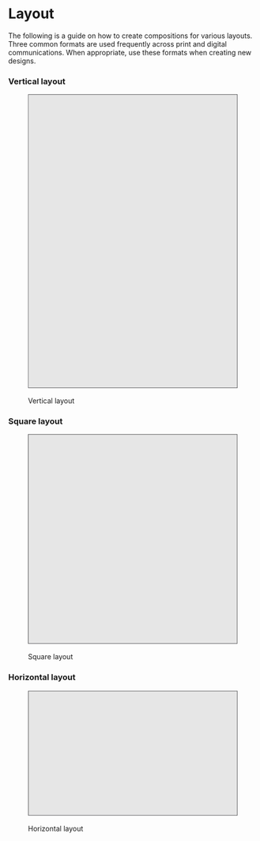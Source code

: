 # Layout

The following is a guide on how to create compositions for various layouts. Three common formats are used frequently across print and digital communications. When appropriate, use these formats when creating new designs.

### Vertical layout

<div align="left">

<figure><img src="../.gitbook/assets/vertical-layout.png" alt=""><figcaption><p>Vertical layout</p></figcaption></figure>

</div>

### Square layout

<div align="left">

<figure><img src="../.gitbook/assets/square-layout.png" alt=""><figcaption><p>Square layout</p></figcaption></figure>

</div>

### Horizontal layout

<div align="left">

<figure><img src="../.gitbook/assets/horizontal-layout.png" alt=""><figcaption><p>Horizontal layout</p></figcaption></figure>

</div>
